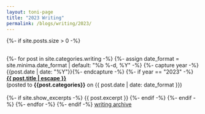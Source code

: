 ```yaml
---
layout: toni-page
title: "2023 Writing"
permalink: /blogs/writing/2023/
---
```

{%- if site.posts.size > 0 -%}
<p style="height: 2px;"></p>
    {%- for post in site.categories.writing -%}
        {%- assign date_format = site.minima.date_format | default: "%b %-d, %Y" -%}
        {%- capture year -%}{{post.date | date: "%Y"}}{%- endcapture -%}
        {%- if year == "2023" -%}
            <b><a class="post-link" href="{{ post.url | relative_url }}">{{ post.title | escape }}</a></b><br>
            (posted to <b>{{post.categories}}</b> on {{ post.date | date: date_format }})
            <br><br>
            {%- if site.show_excerpts -%}
                {{ post.excerpt }}
            {%- endif -%}
        {%- endif -%}
    {%- endfor -%}
{%- endif -%}
<a href="/blogs/writing/archive/">writing archive</a>
